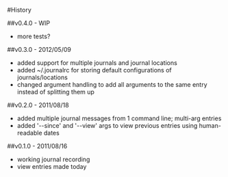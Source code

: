 #History

##v0.4.0 - WIP
- more tests?

##v0.3.0 - 2012/05/09
- added support for multiple journals and journal locations
- added ~/.journalrc for storing default configurations of journals/locations
- changed argument handling to add all arguments to the same entry instead of
  splitting them up

##v0.2.0 - 2011/08/18
- added multiple journal messages from 1 command line; multi-arg entries
- added '--since' and '--view' args to view previous entries using human-readable dates

##v0.1.0 - 2011/08/16
- working journal recording
- view entries made today
